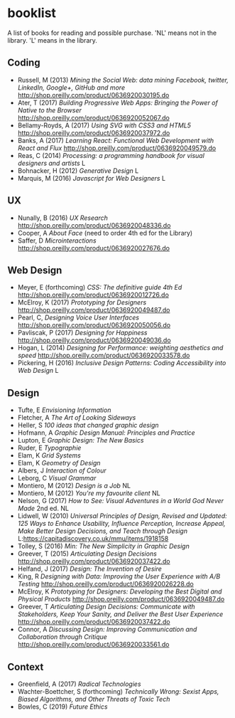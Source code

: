 # booklist
A list of books for reading and possible purchase. 'NL' means not in the library. 'L' means in the library.

## Coding

* Russell, M (2013) _Mining the Social Web: data mining Facebook, twitter, LinkedIn, Google+, GitHub and more_ http://shop.oreilly.com/product/0636920030195.do
* Ater, T (2017) _Building Progressive Web Apps: Bringing the Power of Native to the Browser_ http://shop.oreilly.com/product/0636920052067.do
* Bellamy-Royds, A (2017) _Using SVG with CSS3 and HTML5_ http://shop.oreilly.com/product/0636920037972.do
* Banks, A (2017) _Learning React: Functional Web Development with React and Flux_ http://shop.oreilly.com/product/0636920049579.do
* Reas, C (2014) _Processing: a programming handbook for visual designers and artists_ L
* Bohnacker, H (2012) _Generative Design_ L
* Marquis, M (2016) _Javascript for Web Designers_ L




## UX

* Nunally, B (2016) _UX Research_
http://shop.oreilly.com/product/0636920048336.do
* Cooper, A _About Face_ (need to order 4th ed for the Library)
* Saffer, D _Microinteractions_ http://shop.oreilly.com/product/0636920027676.do

## Web Design

* Meyer, E (forthcoming) _CSS: The definitive guide 4th Ed_
http://shop.oreilly.com/product/0636920012726.do
* McElroy, K (2017) _Prototyping for Designers_
http://shop.oreilly.com/product/0636920049487.do
* Pearl, C, _Designing Voice User Interfaces_
http://shop.oreilly.com/product/0636920050056.do
* Pavliscak, P (2017) _Designing for Happiness_
http://shop.oreilly.com/product/0636920049036.do
* Hogan, L (2014) _Designing for Performance: weighting aesthetics and speed_
http://shop.oreilly.com/product/0636920033578.do
* Pickering, H (2016) _Inclusive Design Patterns: Coding Accessibility into Web Design_ L

## Design

* Tufte, E _Envisioning Information_
* Fletcher, A _The Art of Looking Sideways_
* Heller, S _100 ideas that changed graphic design_
* Hofmann, A _Graphic Design Manual: Principles and Practice_
* Lupton, E _Graphic Design: The New Basics_
* Ruder, E _Typographie_
* Elam, K  _Grid Systems_
* Elam, K _Geometry of Design_
* Albers, J _Interaction of Colour_
* Leborg, C _Visual Grammar_
* Montiero, M (2012) _Design is a Job_ NL 
* Montiero, M (2012) _You're my favourite client_ NL
* Nelson, G (2017) _How to See: Visual Adventures in a World God Never Made_ 2nd ed. NL
* Lidwell, W (2010) _Universal Principles of Design, Revised and Updated: 125 Ways to Enhance Usability, Influence Perception, Increase Appeal, Make Better Design Decisions, and Teach through Design_ L:https://capitadiscovery.co.uk/mmu/items/1918158
* Tolley, S (2016) _Min: The New Simplicity in Graphic Design_
* Greever, T (2015) _Articulating Design Decisions_  
http://shop.oreilly.com/product/0636920037422.do
* Helfand, J (2017) _Design: The Invention of Desire_
* King, R _Designing with Data: Improving the User Experience with A/B Testing_ http://shop.oreilly.com/product/0636920026228.do
* McElroy, K _Prototyping for Designers: Developing the Best Digital and Physical Products_
http://shop.oreilly.com/product/0636920049487.do
* Greever, T _Articulating Design Decisions: Communicate with Stakeholders, Keep Your Sanity, and Deliver the Best User Experience_ http://shop.oreilly.com/product/0636920037422.do
* Connor, A _Discussing Design: Improving Communication and Collaboration through Critique_ http://shop.oreilly.com/product/0636920033561.do

## Context

* Greenfield, A (2017) _Radical Technologies_
* Wachter-Boettcher, S (forthcoming) _Technically Wrong: Sexist Apps, Biased Algorithms, and Other Threats of Toxic Tech_
* Bowles, C (2019) _Future Ethics_

